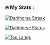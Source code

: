 ### :fire: My Stats :

[![Darkhorse Streak](https://github-readme-streak-stats.herokuapp.com?user=darkhorse315&theme=dark&date_format=M%20j%5B%2C%20Y%5D)](https://github.com/darkhorse315)

[![Darkhorse Status](https://github-readme-stats.vercel.app/api?username=darkhorse315&count_private=true&theme=tokyonight)](https://github.com/darkhorse315)

[![Top Langs](https://github-readme-stats.vercel.app/api/top-langs/?username=darkhorse315&layout=compact&theme=vision-friendly-dark)](https://github.com/darkhorse315)
